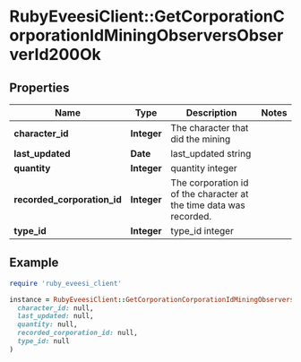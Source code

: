 # RubyEveesiClient::GetCorporationCorporationIdMiningObserversObserverId200Ok

## Properties

| Name | Type | Description | Notes |
| ---- | ---- | ----------- | ----- |
| **character_id** | **Integer** | The character that did the mining  |  |
| **last_updated** | **Date** | last_updated string |  |
| **quantity** | **Integer** | quantity integer |  |
| **recorded_corporation_id** | **Integer** | The corporation id of the character at the time data was recorded.  |  |
| **type_id** | **Integer** | type_id integer |  |

## Example

```ruby
require 'ruby_eveesi_client'

instance = RubyEveesiClient::GetCorporationCorporationIdMiningObserversObserverId200Ok.new(
  character_id: null,
  last_updated: null,
  quantity: null,
  recorded_corporation_id: null,
  type_id: null
)
```

